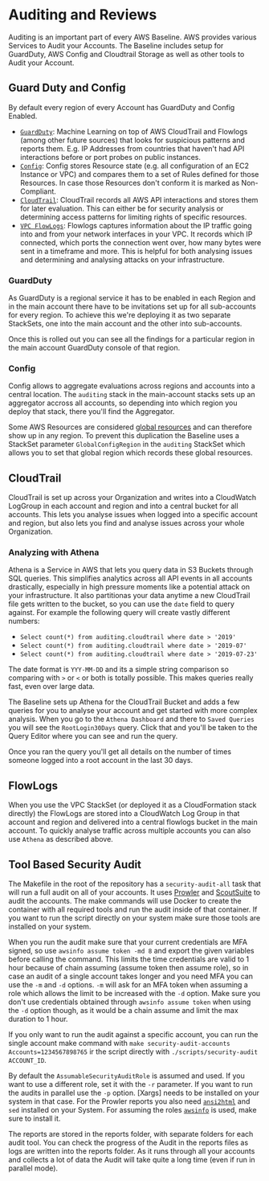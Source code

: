 # Auditing and Reviews

Auditing is an important part of every AWS Baseline. AWS provides various Services to Audit your Accounts. The Baseline includes setup for GuardDuty, AWS Config and Cloudtrail Storage as well as other tools to Audit your Account.

## Guard Duty and Config

By default every region of every Account has GuardDuty and Config Enabled.

* [`GuardDuty`](https://aws.amazon.com/guardduty/): Machine Learning on top of AWS CloudTrail and Flowlogs (among other future sources) that looks for suspicious patterns and reports them. E.g. IP Addresses from countries that haven't had API interactions before or port probes on public instances.
* [`Config`](https://aws.amazon.com/config/): Config stores Resource state (e.g. all configuration of an EC2 Instance or VPC) and compares them to a set of Rules defined for those Resources. In case those Resources don't conform it is marked as Non-Compliant. 
* [`CloudTrail`](https://aws.amazon.com/cloudtrail/): CloudTrail records all AWS API interactions and stores them for later evaluation. This can either be for security analysis or determining access patterns for limiting rights of specific resources. 
* [`VPC FlowLogs`](https://docs.aws.amazon.com/vpc/latest/userguide/flow-logs.html): Flowlogs captures information about the IP traffic going into and from your network interfaces in your VPC. It records which IP connected, which ports the connection went over, how many bytes were sent in a timeframe and more. This is helpful for both analysing issues and determining and analysing attacks on your infrastructure.  

### GuardDuty

As GuardDuty is a regional service it has to be enabled in each Region and in the main account there have to be invitations set up for all sub-accounts for every region. To achieve this we're deploying it as two separate StackSets, one into the main account and the other into sub-accounts.

Once this is rolled out you can see all the findings for a particular region in the main account GuardDuty console of that region.

### Config 

Config allows to aggregate evaluations across regions and accounts into a central location. The `auditing` stack in the main-account stacks sets up an aggregator accross all accounts, so depending into which region you deploy that stack, there you'll find the Aggregator.   

Some AWS Resources are considered [global resources](https://docs.aws.amazon.com/config/latest/developerguide/select-resources.html) and can therefore show up in any region. To prevent this duplication the Baseline uses a StackSet parameter `GlobalConfigRegion` in the `auditing` StackSet which allows you to set that global region which records these global resources.

## CloudTrail

CloudTrail is set up across your Organization and writes into a CloudWatch LogGroup in each account and region and into a central bucket for all accounts. This lets you analyse issues when logged into a specific account and region, but also lets you find and analyse issues across your whole Organization.

### Analyzing with Athena

Athena is a Service in AWS that lets you query data in S3 Buckets through SQL queries. This simplifies analytics across all API events in all accounts drastically, especially in high pressure moments like a potential attack on your infrastructure. It also partitionas your data anytime a new CloudTrail file gets written to the bucket, so you can use the `date` field to query against. For example the following query will create vastly different numbers:

* `Select count(*) from auditing.cloudtrail where date > '2019'`
* `Select count(*) from auditing.cloudtrail where date > '2019-07'`
* `Select count(*) from auditing.cloudtrail where date > '2019-07-23'`

The date format is `YYY-MM-DD` and its a simple string comparison so comparing with `>` or `<` or both is totally possible. This makes queries really fast, even over large data. 

The Baseline sets up Athena for the CloudTrail Bucket and adds a few queries for you to analyse your account and get started with more complex analysis. When you go to the `Athena Dashboard` and there to `Saved Queries` you will see the `RootLogin30Days` query. Click that and you'll be taken to the Query Editor where you can see and run the query.

Once you ran the query you'll get all details on the number of times someone logged into a root account in the last 30 days.

## FlowLogs

When you use the VPC StackSet (or deployed it as a CloudFormation stack directly) the FlowLogs are stored into a CloudWatch Log Group in that account and region and delivered into a central flowlogs bucket in the main account. To quickly analyse traffic across multiple accounts you can also use `Athena` as described above.

## Tool Based Security Audit

The Makefile in the root of the repository has a `security-audit-all` task that will run a full audit on all of your accounts. It uses [Prowler](https://github.com/toniblyx/prowler) and [ScoutSuite](https://github.com/nccgroup/ScoutSuite) to audit the accounts. The make commands will use Docker to create the container with all required tools and run the audit inside of that container. If you want to run the script directly on your system make sure those tools are installed on your system.

When you run the audit make sure that your current credentials are MFA signed, so use `awsinfo assume token -md 8` and export the given variables before calling the command. This limits the time credentials are valid to 1 hour because of chain assuming (assume token then assume role), so in case an audit of a single account takes longer and you need MFA you can use the `-m` and `-d` options. `-m` will ask for an MFA token when assuming a role which allows the limit to be increased with the `-d` option. Make sure you don't use credentials obtained through `awsinfo assume token` when using the `-d` option though, as it would be a chain assume and limit the max duration to 1 hour. 

If you only want to run the audit against a specific account, you can run the single account make command with `make security-audit-accounts Accounts=1234567898765` ir the script directly with `./scripts/security-audit ACCOUNT_ID`.

By default the `AssumableSecurityAuditRole` is assumed and used. If you want to use a different role, set it with the `-r` parameter. If you want to run the audits in parallel use the `-p` option. [Xargs] needs to be installed on your system in that case. For the Prowler reports you also need [`ansi2html`](https://pypi.org/project/ansi2html/) and `sed` installed on your System. For assuming the roles [`awsinfo`](https://theserverlessway.com/tools/awsinfo/) is used, make sure to install it.

The reports are stored in the reports folder, with separate folders for each audit tool. You can check the progress of the Audit in the reports files as logs are written into the reports folder. As it runs through all your accounts and collects a lot of data the Audit will take quite a long time (even if run in parallel mode).
